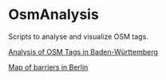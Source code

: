 # OsmAnalysis

Scripts to analyse and visualize OSM tags.

[Analysis of OSM Tags in Baden-Württemberg](https://cargorocket.github.io/OsmAnalysis/docs/OSM_Analysis_BW.html)

[Map of barriers in Berlin](https://cargorocket.github.io/OsmAnalysis/docs/map_berlin_bollards.html)
